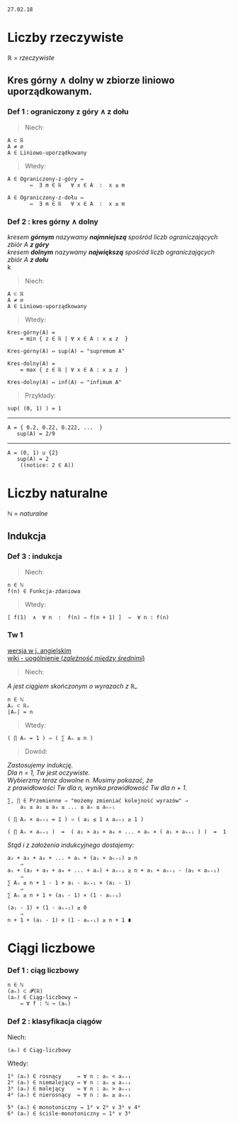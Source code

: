 
`27.02.18`

# Liczby rzeczywiste

ℝ = _rzeczywiste_

## Kres górny ∧ dolny w zbiorze liniowo uporządkowanym.
### Def 1 : ograniczony z góry ∧ z dołu

> Niech:

    A ⊂ ℝ  
    A ≠ ∅  
    A ∈ Liniowo-uporządkowany
> Wtedy:

    A ∈ Ograniczony-z-góry ⇔ 
           ⇔  ∃ m ∈ ℝ   ∀ x ∈ A  :  x ≤ m

    A ∈ Ograniczony-z-dołu ⇔ 
           ⇔  ∃ m ∈ ℝ   ∀ x ∈ A  :  x ≥ m

### Def 2 : kres górny ∧ dolny

_kresem **górnym** nazywamy **najmniejszą** spośród liczb ograniczających zbiór A **z góry**_  
_kresem **dolnym** nazywamy **największą** spośród liczb ograniczających zbiór A **z dołu**_  
k
> Niech:

    A ⊂ ℝ  
    A ≠ ∅  
    A ∈ Liniowo-uporządkowany
> Wtedy:

    Kres-górny(A) =
        = min { z ∈ ℝ | ∀ x ∈ A : x ≤ z  } 
    
    Kres-górny(A) ⇔ sup(A) ⇔ "supremum A"

    Kres-dolny(A) =
        = max { z ∈ ℝ | ∀ x ∈ A : x ≥ z  } 
    
    Kres-dolny(A) ⇔ inf(A) ⇔ "infimum A"


> Przykłady:

    sup( (0, 1) ) = 1
---
    A = { 0.2, 0.22, 0.222, ...  }
       sup(A) = 2/9
---
    A = (0, 1) ∪ {2}
       sup(A) = 2
        ((notice: 2 ∈ A))

# Liczby naturalne
ℕ = _naturalne_

## Indukcja
### Def 3 : indukcja

> Niech:

    n ∈ ℕ
    f(n) ∈ Funkcja-zdaniowa
> Wtedy:

    [ f(1)  ∧  ∀ n  :  f(n) ⇒ f(n + 1) ]  ⇒  ∀ n : f(n)

### Tw 1 
[wersja w j. angielskim](https://math.stackexchange.com/questions/1982625/induction-proof-if-product-of-n-numbers-is-1-sum-is-n)  
[wiki - uogólnienie (_zależność między średnimi_)](https://pl.wikipedia.org/wiki/Nier%C3%B3wno%C5%9Bci_mi%C4%99dzy_%C5%9Brednimi)  

> Niech:

_A jest ciągiem skończonym o wyrazach z ℝ₊_

    n ∈ ℕ
    Aₙ ⊂ ℝ₊
    |Aₙ| = n
> Wtedy:

    ( ∏ Aₙ = 1 ) ⇒ ( ∑ Aₙ ≥ n )
> Dowód:

_Zastosujemy indukcję._  
_Dla n = 1, Tw jest oczywiste._  
_Wybierzmy teraz dowolne n. Musimy pokazać, że_  
_z prawidłowości Tw dla n, wynika prawidłowość Tw dla n + 1._  

    ∑, ∏ ∈ Przemienne ⇒ "możemy zmieniać kolejność wyrazów" ⇒ 
        a₁ ≤ a₂ ≤ a₃ ≤ ... ≤ aₙ ≤ aₙ₊₁
    
    ( ∏ Aₙ × aₙ₊₁ = 1 ) ⇒ ( a₁ ≤ 1 ∧ aₙ₊₁ ≥ 1 )

    ( ∏ Aₙ × aₙ₊₁ )  =  ( a₂ × a₃ × a₄ × ... × aₙ × ( a₁ × aₙ₊₁ ) )  =  1

_Stąd i z założenia indukcyjnego dostajemy:_

    a₂ + a₃ + a₄ + ... + aₙ + (a₁ × aₙ₊₁) ≥ n
        ⇒
    a₁ + (a₂ + a₃ + a₄ + ... + aₙ) + aₙ₊₁ ≥ n + a₁ + aₙ₊₁ - (a₁ × aₙ₊₁)
        ⇒
    ∑ Aₙ ≥ n + 1 - 1 + a₁ - aₙ₊₁ × (a₁ - 1)
        ⇒
    ∑ Aₙ ≥ n + 1 + (a₁ - 1) × (1 - aₙ₊₁)
    
    (a₁ - 1) × (1 - aₙ₊₁) ≥ 0
        ⇒
    n + 1 + (a₁ - 1) × (1 - aₙ₊₁) ≥ n + 1 ∎

# Ciągi liczbowe
### Def 1 : ciąg liczbowy

    n ∈ ℕ
    (aₙ) ⊂ 𝓟(ℝ)
    (aₙ) ∈ Ciąg-liczbowy ⇔
        ⇔ ∀ f : ℕ → (aₙ)

### Def 2 : klasyfikacja ciągów

Niech:

    (aₙ) ∈ Ciąg-liczbowy
Wtedy:
    
    1⁰ (aₙ) ∈ rosnący     ⇔ ∀ n : aₙ < aₙ₊₁
    2⁰ (aₙ) ∈ niemalejący ⇔ ∀ n : aₙ ≤ aₙ₊₁
    3⁰ (aₙ) ∈ malejący    ⇔ ∀ n : aₙ > aₙ₊₁
    4⁰ (aₙ) ∈ nierosnący  ⇔ ∀ n : aₙ ≥ aₙ₊₁

    5⁰ (aₙ) ∈ monotoniczny ⇔ 1⁰ ∨ 2⁰ ∨ 3⁰ ∨ 4⁰
    6⁰ (aₙ) ∈ ściśle-monotoniczny ⇔ 1⁰ ∨ 3⁰

